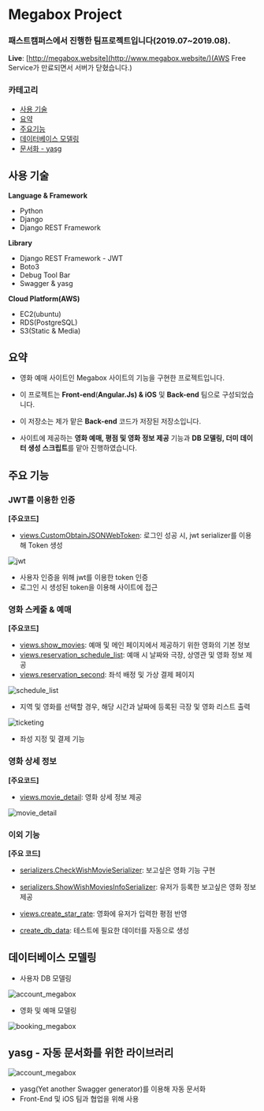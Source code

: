 # Megabox Project

### 패스트캠퍼스에서 진행한 팀프로젝트입니다(2019.07~2019.08).

**Live**: [http://megabox.website](http://www.megabox.website/)(AWS Free Service가 만료되면서 서버가 닫혔습니다.)

### 카테고리

- [사용 기술](#사용-기술)
- [요약](#요약)
- [주요기능](#주요-기능)
- [데이터베이스 모델링](#데이터베이스-모델링)
- [문서화 - yasg](#yasg)



## 사용 기술

**Language & Framework**

- Python
- Django
- Django REST Framework

**Library**

- Django REST Framework - JWT
- Boto3
- Debug Tool Bar
- Swagger & yasg

**Cloud Platform(AWS)**

- EC2(ubuntu)
- RDS(PostgreSQL)
- S3(Static & Media)



## 요약


- 영화 예매 사이트인 Megabox 사이트의 기능을 구현한 프로젝트입니다.

- 이 프로젝트는 **Front-end**(**Angular.Js) & iOS** 및 **Back-end** 팀으로 구성되었습니다.

- 이 저장소는 제가 맡은 **Back-end** 코드가 저장된 저장소입니다.

- 사이트에 제공하는 **영화 예매, 평점 및 영화 정보 제공** 기능과 **DB 모델링, 더미 데이터 생성 스크립트**를 맡아 진행하였습니다.

  

## 주요 기능

### JWT를 이용한 인증

**[주요코드]**

- [views.CustomObtainJSONWebToken](https://github.com/navill/backend/blob/a8ba11933aaf9e5204db9d9d4744015536fa8aa6/accounts/views.py#L17): 로그인 성공 시, jwt serializer를 이용해 Token 생성

![jwt](/README_image/jwt.png)

- 사용자 인증을 위해 jwt를 이용한 token 인증
- 로그인 시 생성된 token을 이용해 사이트에 접근



### 영화 스케줄 & 예매

**[주요코드]**

- [views.show_movies](https://github.com/navill/backend/blob/3c6461a1bb1fdc8330ba5c9cb61552e3c5c16b92/database/views.py#L21): 예매 및 메인 페이지에서 제공하기 위한 영화의 기본 정보
- [views.reservation_schedule_list](https://github.com/navill/backend/blob/3c6461a1bb1fdc8330ba5c9cb61552e3c5c16b92/database/views.py#L46): 예매 시 날짜와 극장, 상영관 및 영화 정보 제공
- [views.reservation_second](https://github.com/navill/backend/blob/3c6461a1bb1fdc8330ba5c9cb61552e3c5c16b92/database/views.py#L105): 좌석 배정 및 가상 결제 페이지

![schedule_list](/README_image/schedule_list.png)

- 지역 및 영화를 선택할 경우, 해당 시간과 날짜에 등록된 극장 및 영화 리스트 출력



![ticketing](/README_image/ticketing.png)

- 좌성 지정 및 결제 기능



### 영화 상세 정보

**[주요코드]**

- [views.movie_detail](https://github.com/navill/backend/blob/3c6461a1bb1fdc8330ba5c9cb61552e3c5c16b92/database/views.py#L32): 영화 상세 정보 제공

![movie_detail](/README_image/movie_detail.png)



### 이외 기능

**[주요 코드]**

- [serializers.CheckWishMovieSerializer](https://github.com/navill/backend/blob/3c6461a1bb1fdc8330ba5c9cb61552e3c5c16b92/database/serializers.py#L219): 보고싶은 영화 기능 구현
- [serializers.ShowWishMoviesInfoSerializer](https://github.com/navill/backend/blob/3c6461a1bb1fdc8330ba5c9cb61552e3c5c16b92/database/serializers.py#L238): 유저가 등록한 보고싶은 영화 정보 제공

- [views.create_star_rate](https://github.com/navill/backend/blob/3c6461a1bb1fdc8330ba5c9cb61552e3c5c16b92/accounts/views.py#L281): 영화에 유저가 입력한 평점 반영

* [create_db_data](https://github.com/navill/backend/blob/master/create_db_data.py): 테스트에 필요한 데이터를 자동으로 생성



## 데이터베이스 모델링

- 사용자 DB 모델링

![account_megabox](/README_image/account_megabox.png)

- 영화 및 예매 모델링

![booking_megabox](/README_image/booking_megabox.png)



## yasg - 자동 문서화를 위한 라이브러리

![account_megabox](/README_image/yasg.png)

- yasg(Yet another Swagger generator)를 이용해 자동 문서화 
- Front-End 및 iOS 팀과 협업을 위해 사용





